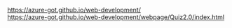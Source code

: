 <a href="https://azure-got.github.io/web-development/" target="_blank">https://azure-got.github.io/web-development/</a><br>
<a href="https://azure-got.github.io/web-development/webpage/Quiz2.0/index.html" target="_blank">https://azure-got.github.io/web-development/webpage/Quiz2.0/index.html</a>



